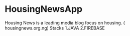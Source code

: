 # HousingNewsApp

Housing News is a leading media blog focus on housing. ( housingnews.org.ng)
Stacks
1.JAVA
2.FIREBASE
